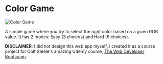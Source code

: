 # Color Game

![Color Game](https://firebasestorage.googleapis.com/v0/b/roshen-nair.appspot.com/o/project-images%2Fcolor-game.png?alt=media&token=5c7bd236-aa85-44d9-978f-f1c0014a04e5)

A simple game where you try to select the right color based on a given RGB value. It has 2 modes: Easy (3 choices) and Hard (6 choices).

**DISCLAIMER**: I did not design this web app myself, I created it as a course project for Colt Steele's amazing Udemy course, [The Web Developer Bootcamp](https://www.udemy.com/course/the-web-developer-bootcamp/).